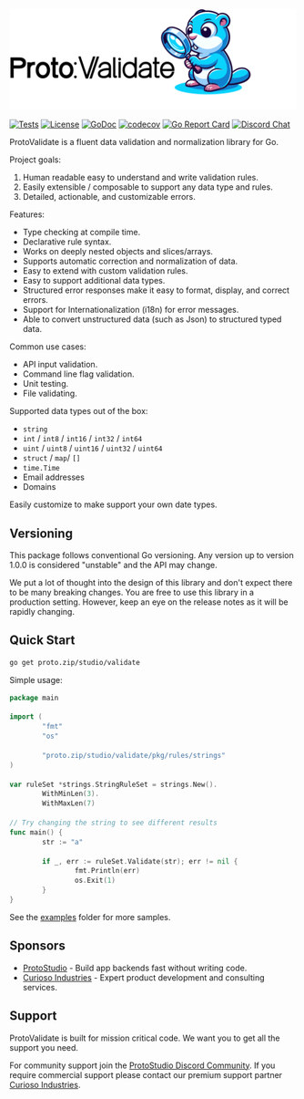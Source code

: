 <picture style="max-width: 100px" alt="Proto://Validate">
  <source media="(prefers-color-scheme: dark)" srcset="./docs/ProtoValidate_dark.svg">
  <img src="./docs/ProtoValidate_light.svg">
</picture>

[![Tests](https://github.com/proto-studio/protovalidate/actions/workflows/tests.yml/badge.svg)](https://github.com/proto-studio/protovalidate/actions/workflows/tests.yml)
[![License](https://img.shields.io/badge/License-MIT-blue.svg)](https://github.com/leaanthony/clir/blob/master/LICENSE)
[![GoDoc](https://godoc.org/github.com/golang/gddo?status.svg)](https://pkg.go.dev/proto.zip/studio/validate)
[![codecov](https://codecov.io/gh/proto-studio/protovalidate/graph/badge.svg?token=K6MR10DKYX)](https://codecov.io/gh/proto-studio/protovalidate)
[![Go Report Card](https://goreportcard.com/badge/proto.zip/studio/validate)](https://goreportcard.com/report/proto.zip/studio/validate)
[![Discord Chat](https://img.shields.io/badge/Discord-chat-blue?logo=Discord&logoColor=white)](https://proto.studio/social/discord)

ProtoValidate is a fluent data validation and normalization library for Go.

Project goals:

1. Human readable easy to understand and write validation rules.
2. Easily extensible / composable to support any data type and rules.
3. Detailed, actionable, and customizable errors.

Features:

- Type checking at compile time.
- Declarative rule syntax.
- Works on deeply nested objects and slices/arrays.
- Supports automatic correction and normalization of data.
- Easy to extend with custom validation rules.
- Easy to support additional data types.
- Structured error responses make it easy to format, display, and correct errors.
- Support for Internationalization (i18n) for error messages.
- Able to convert unstructured data (such as Json) to structured typed data.

Common use cases:

- API input validation.
- Command line flag validation.
- Unit testing.
- File validating.

Supported data types out of the box:
- `string`
- `int` / `int8` / `int16` / `int32` / `int64`
- `uint` / `uint8` / `uint16` / `uint32` / `uint64`
- `struct` / `map`/ `[]`
- `time.Time`
- Email addresses
- Domains

Easily customize to make support your own date types.

## Versioning

This package follows conventional Go versioning. Any version up to version 1.0.0 is considered "unstable" and the API may change.

We put a lot of thought into the design of this library and don't expect there to be many breaking changes. You are free to use this library in a production setting. However, keep an eye on the release notes as it will be rapidly changing.

## Quick Start

```bash
go get proto.zip/studio/validate
```

Simple usage:

```go
package main

import (
        "fmt"
        "os"

        "proto.zip/studio/validate/pkg/rules/strings"
)

var ruleSet *strings.StringRuleSet = strings.New().
        WithMinLen(3).
        WithMaxLen(7)

// Try changing the string to see different results
func main() {
        str := "a"

        if _, err := ruleSet.Validate(str); err != nil {
                fmt.Println(err)
                os.Exit(1)
        }
}
```

See the [examples](https://github.com/proto-studio/protovalidate/tree/main/examples) folder for more samples.

## Sponsors

- [ProtoStudio](https://proto.studio) - Build app backends fast without writing code.
- [Curioso Industries](https://curiosoindustries.com) - Expert product development and consulting services.

## Support

ProtoValidate is built for mission critical code. We want you to get all the support you need.

For community support join the [ProtoStudio Discord Community](https://proto.studio/social/discord). If you require commercial support please contact our premium support partner [Curioso Industries](https://curiosoindustries.com).

